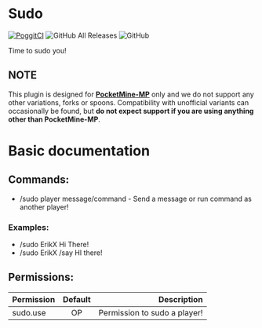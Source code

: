 # Sudo
[![PoggitCI](https://poggit.pmmp.io/shield.state/Sudo)](https://poggit.pmmp.io/p/Sudo)
![GitHub All Releases](https://img.shields.io/github/downloads/ErikX-PMMP/Sudo/total)
![GitHub](https://img.shields.io/github/license/ErikX-PMMP/Sudo)

Time to sudo you!

## NOTE
This plugin is designed for **[PocketMine-MP](https://github.com/pmmp/PocketMine-MP)** only and we do not support any other variations, forks or spoons.
Compatibility with unofficial variants can occasionally be found, but **do not expect support if you are using anything other than PocketMine-MP**.

# Basic documentation
## Commands:
- /sudo player message/command - Send a message or run command as another player!
### Examples:
- /sudo ErikX Hi There!
- /sudo ErikX /say HI there!

## Permissions:

| Permission    | Default       | Description                  |
| ------------- |:-------------:| ----------------------------:|
| sudo.use      |      OP       | Permission to sudo a player! |

